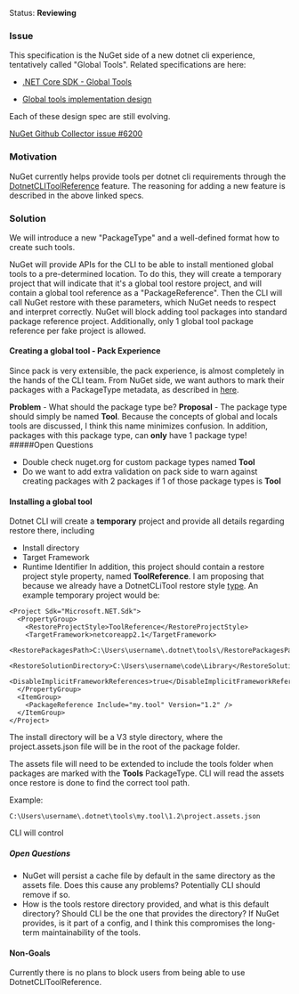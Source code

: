 Status: **Reviewing**

### Issue
This specification is the NuGet side of a new dotnet cli experience, tentatively called "Global Tools". 
Related specifications are here:
- [.NET Core SDK - Global Tools](https://github.com/dotnet/designs-microsoft/blob/a9ef5b3217e776b4155266826a598db682488613/proposals/global-tools.md) 

- [Global tools implementation design](
https://github.com/dotnet/designs-microsoft/blob/implementation-global-tools/proposals/implementation_global_tools.md)

Each of these design spec are still evolving. 

[NuGet Github Collector issue #6200](https://github.com/NuGet/Home/issues/6200)

### Motivation 
NuGet currently helps provide tools per dotnet cli requirements through the [DotnetCLIToolReference](https://github.com/NuGet/Home/wiki/DotnetCliToolReference-restore) feature. 
The reasoning for adding a new feature is described in the above linked specs. 

### Solution

We will introduce a new "PackageType" and a well-defined format how to create such tools. 

NuGet will provide APIs for the CLI to be able to install mentioned global tools to a pre-determined location. 
To do this, they will create a temporary project that will indicate that it's a global tool restore project, and will contain a global tool reference as a "PackageReference". 
Then the CLI will call NuGet restore with these parameters, which NuGet needs to respect and interpret correctly. 
NuGet will block adding tool packages into standard package reference project. 
Additionally, only 1 global tool package reference per fake project is allowed.

#### Creating a global tool - Pack Experience
Since pack is very extensible, the pack experience, is almost completely in the hands of the CLI team. 
From NuGet side, we want authors to mark their packages with a PackageType metadata, as described in [here](https://docs.microsoft.com/en-us/nuget/schema/msbuild-targets#pack-target). 

**Problem** - What should the package type be?
**Proposal** - The package type should simply be named **Tool**. Because the concepts of global and locals tools are discussed, I think this name minimizes confusion.
In addition, packages with this package type, can **only** have 1 package type!
#####Open Questions
- Double check nuget.org for custom package types named **Tool**
- Do we want to add extra validation on pack side to warn against creating packages with 2 packages if 1 of those package types is **Tool**

#### Installing a global tool
Dotnet CLI will create a **temporary** project and provide all details regarding restore there, including 
- Install directory
- Target Framework
- Runtime Identifier
In addition, this project should contain a restore project style property, named **ToolReference**. 
I am proposing that because we already have a DotnetCLiTool restore style [type](https://github.com/NuGet/NuGet.Client/blob/dev/src/NuGet.Core/NuGet.ProjectModel/ProjectStyle.cs#L26). 
An example temporary project would be:

```
<Project Sdk="Microsoft.NET.Sdk">
  <PropertyGroup>
    <RestoreProjectStyle>ToolReference</RestoreProjectStyle>
    <TargetFramework>netcoreapp2.1</TargetFramework>
    <RestorePackagesPath>C:\Users\username\.dotnet\tools\/RestorePackagesPath>
    <RestoreSolutionDirectory>C:\Users\username\code\Library</RestoreSolutionDirectory>
    <DisableImplicitFrameworkReferences>true</DisableImplicitFrameworkReferences>
  </PropertyGroup>
  <ItemGroup>
    <PackageReference Include="my.tool" Version="1.2" />
  </ItemGroup>
</Project>
```

The install directory will be a V3 style directory, where the project.assets.json file will be in the root of the package folder. 

The assets file will need to be extended to include the tools folder when packages are marked with the **Tools** PackageType. CLI will read the assets once restore is done to find the correct tool path. 

Example:
```
C:\Users\username\.dotnet\tools\my.tool\1.2\project.assets.json
```

CLI will control 
##### Open Questions
- NuGet will persist a cache file by default in the same directory as the assets file. Does this cause any problems? Potentially CLI should remove if so. 
- How is the tools restore directory provided, and what is this default directory? Should CLI be the one that provides the directory? If NuGet provides, is it part of a config, and I think this compromises the long-term maintainability of the tools. 

#### Non-Goals
Currently there is no plans to block users from being able to use DotnetCLIToolReference. 


